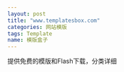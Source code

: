 ```yaml
---
layout: post
title: "www.templatesbox.com"
categories: 网站模版
tags: Template
name: 模版盒子
---
```

提供免费的模版和Flash下载，分类详细
<!--break-->
